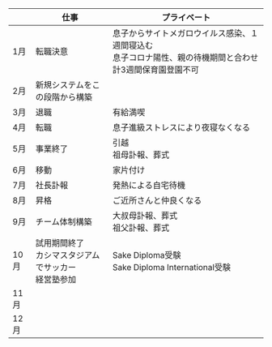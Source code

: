|  | 仕事 | プライベート |
| - | - | - |
| 1月 | 転職決意 | 息子からサイトメガロウイルス感染、１週間寝込む<br>息子コロナ陽性、親の待機期間と合わせ計3週間保育園登園不可 |
| 2月 | 新規システムをこの段階から構築 |  |
| 3月 | 退職 | 有給満喫 |
| 4月 | 転職 | 息子進級ストレスにより夜寝なくなる |
| 5月 | 事業終了 | 引越<br>祖母訃報、葬式 |
| 6月 | 移動 | 家片付け |
| 7月 | 社長訃報 | 発熱による自宅待機 |
| 8月 | 昇格 | ご近所さんと仲良くなる |
| 9月 | チーム体制構築 | 大叔母訃報、葬式<br>祖父訃報、葬式 |
| 10月 | 試用期間終了<br>カシマスタジアムでサッカー<br>経営塾参加 | Sake Diploma受験<br>Sake Diploma International受験 |
| 11月 |  |  |
| 12月 |  |  |
